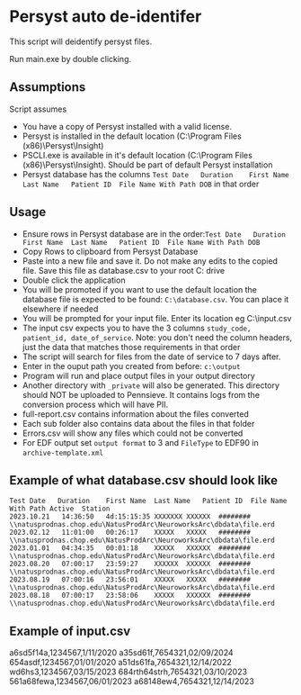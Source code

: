 # Persyst auto de-identifer

This script will deidentify persyst files.

Run main.exe by double clicking.

## Assumptions
Script assumes 
- You have a copy of Persyst installed with a valid license.
- Persyst is installed in the default location (C:\Program Files (x86)\Persyst\Insight)
- PSCLI.exe is available in it's default location (C:\Program Files (x86)\Persyst\Insight). Should be part of default Persyst installation
- Persyst database has the columns `Test Date	Duration	First Name	Last Name	Patient ID	File Name With Path	DOB` in that order

## Usage

- Ensure rows in Persyst database are in the order:`Test Date	Duration	First Name	Last Name	Patient ID	File Name With Path	DOB`
- Copy Rows to clipboard from Persyst Database
- Paste into a new file and save it. Do not make any edits to the copied file. Save this file as database.csv to your root C: drive
- Double click the application
- You will be promoted if you want to use the default location the database file is expected to be found: `C:\database.csv`. You can place it elsewhere if needed
- You will be prompted for your input file. Enter its location eg C:\input.csv
- The input csv expects you to have the 3 columns `study_code, patient_id, date_of_service`. Note: you don't need the column headers, just the data that matches those requirements in that order
- The script will search for files from the date of service to 7 days after.
- Enter in the ouput path you created from before: `c:\output`
- Program will run and place output files in your output directory
- Another directory with `_private` will also be generated. This directory should NOT be uploaded to Pennsieve. It contains logs from the conversion process which will have PII.
- full-report.csv contains information about the files converted
- Each sub folder also contains data about the files in that folder
- Errors.csv will show any files which could not be converted
- For EDF output set `output format` to 3 and `FileType` to EDF90 in `archive-template.xml`


## Example of what database.csv should look like

```
Test Date	Duration	First Name	Last Name	Patient ID	File Name With Path	Active	Station
2023.10.21   14:36:50	4d:15:15:35	XXXXXXX	XXXXXX	########	\\natusprodnas.chop.edu\NatusProdArc\NeuroworksArc\dbdata\file.erd
2023.02.12   11:01:00	00:26:17	XXXXX	XXXXX	########	\\natusprodnas.chop.edu\NatusProdArc\NeuroworksArc\dbdata\file.erd
2023.01.01   04:34:35	00:01:18	XXXXX	XXXXXX	########	\\natusprodnas.chop.edu\NatusProdArc\NeuroworksArc\dbdata\file.erd
2023.08.20   07:00:17	23:59:27	XXXXXX	XXXXXX	########	\\natusprodnas.chop.edu\NatusProdArc\NeuroworksArc\dbdata\file.erd
2023.08.19   07:00:16	23:56:01	XXXXX	XXXXX	########	\\natusprodnas.chop.edu\NatusProdArc\NeuroworksArc\dbdata\file.erd
2023.08.18   07:00:17	23:58:06	XXXXX	XXXXXX	########	\\natusprodnas.chop.edu\NatusProdArc\NeuroworksArc\dbdata\file.erd
```

## Example of input.csv
a6sd5f14a,1234567,1/11/2020
a35sd61f,7654321,02/09/2024
654asdf,1234567,01/01/2020
a51ds61fa,7654321,12/14/2022
wd6hs3,1234567,03/15/2023
684rth64strh,7654321,03/10/2023
561a68fewa,1234567,06/01/2023
a68148ew4,7654321,12/14/2023